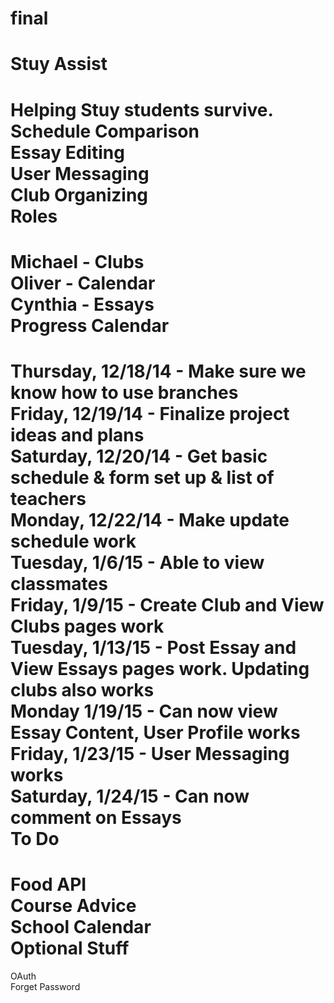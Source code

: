 final
=====
Stuy Assist  
=====
Helping Stuy students survive.  
Schedule Comparison  
Essay Editing  
User Messaging  
Club Organizing  
Roles
=====
Michael - Clubs  
Oliver - Calendar  
Cynthia - Essays  
Progress Calendar
=====
Thursday, 12/18/14 - Make sure we know how to use branches  
Friday, 12/19/14 - Finalize project ideas and plans  
Saturday, 12/20/14 - Get basic schedule & form set up & list of teachers  
Monday, 12/22/14 - Make update schedule work  
Tuesday, 1/6/15 - Able to view classmates  
Friday, 1/9/15 - Create Club and View Clubs pages work  
Tuesday, 1/13/15 - Post Essay and View Essays pages work. Updating clubs also works  
Monday 1/19/15 - Can now view Essay Content, User Profile works  
Friday, 1/23/15 - User Messaging works  
Saturday, 1/24/15 - Can now comment on Essays  
To Do
=====
Food API  
Course Advice  
School Calendar  
Optional Stuff
=====
OAuth  
Forget Password  
